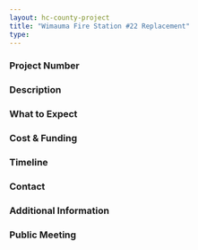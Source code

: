 ```yaml
---
layout: hc-county-project
title: "Wimauma Fire Station #22 Replacement"
type: 
---
```


### Project Number



### Description



### What to Expect



### Cost & Funding



### Timeline



### Contact



### Additional Information



### Public Meeting
